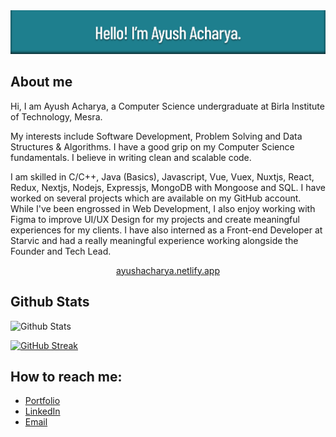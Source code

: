 <div align="center">
    <img src="https://github.com/jash139/jash139/blob/main/images/github-banner.png" alt="Hello! I'm Ayush Acharya." />
</div>

<h2>About me</h2>

<p>Hi, I am Ayush Acharya, a Computer Science undergraduate at Birla Institute of Technology, Mesra.</p>

<p>My interests include Software Development, Problem Solving and Data Structures & Algorithms. I have a good grip on my Computer Science fundamentals. I believe in writing clean and scalable code.</p>

<p>I am skilled in C/C++, Java (Basics), Javascript, Vue, Vuex, Nuxtjs, React, Redux, Nextjs, Nodejs, Expressjs, MongoDB with Mongoose and SQL. I have worked on several projects which are available on my GitHub account. While I've been engrossed in Web Development, I also enjoy working with Figma to improve UI/UX Design for my projects and create meaningful experiences for my clients. I have also interned as a Front-end Developer at Starvic and had a really meaningful experience working alongside the Founder and Tech Lead.</p>

<p align="center">
    <a href="https://ayushacharya.netlify.app" target="_blank">
        ayushacharya.netlify.app
    </a>
</p>

<h2>Github Stats</h2>

<img src="https://github-readme-stats.vercel.app/api?username=jash139&count_private=true&show_icons=true&theme=react" alt="Github Stats" />

[![GitHub Streak](https://github-readme-streak-stats.herokuapp.com?user=jash139&theme=prussian&date_format=M%20j%5B%2C%20Y%5D&ring=1E7F8E&background=20232A&fire=FFFFFF&sideNums=FFFFFF&dates=C7C7C7&currStreakLabel=FFFFFF&currStreakNum=FFFFFF&stroke=CECECE&sideLabels=FFFFFF)](https://git.io/streak-stats)

<h2>How to reach me:</h2>

* [Portfolio](https://ayushacharya.netlify.app)
* [LinkedIn](https://www.linkedin.com/in/ayush-acharya-5a2178203)
* [Email](mailto:ayushacharya1309@gmail.com)